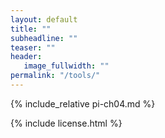 ```yaml
---
layout: default
title: ""
subheadline: ""
teaser: ""
header:
   image_fullwidth: ""
permalink: "/tools/"
---
```


{% include_relative pi-ch04.md %}

{% include license.html %}
